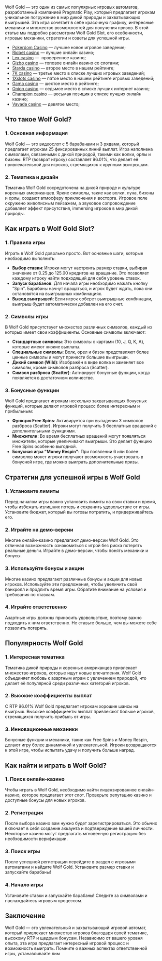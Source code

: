 Wolf Gold — это один из самых популярных игровых автоматов, разработанный компанией Pragmatic Play, который предлагает игрокам уникальное погружение в мир дикой природы и захватывающих выигрышей. Эта игра сочетает в себе красочную графику, интересные механики и множество возможностей для получения призов. В этой статье мы подробно рассмотрим Wolf Gold Slot, его особенности, игровые механики, стратегии и советы для успешной игры.

* [Pokerdom Casino](https://brandplay.link/FwVc4f) — лучшее новое игровое заведение;
* [Riobet casino](https://brandplay.link/TnjsxFvH) — лучшие онлайн казино;
* [Lex casino](https://brandplay.link/VMqNXPFs) —  проверенное казино;
* [Gizbo casino](https://brandplay.link/rvzLrVLp) — топовое онлайн казино со слотами;
* [Starda casino](https://brandplay.link/HDcDrxLk) — второе место в нашем рейтинге;
* [7K casino](https://brandplay.link/dd46bNgD) — третье место в списке лучших игровых заведений;
* [1Xslots casino](https://brandplay.link/J2ZbqMPZ) — пятое место в нашем рейтинге игровых заведений;
* [Gama casino](https://brandplay.link/RD52jZbL) — шестое место в рейтинге;
* [Onion casino](https://brandplay.link/8LcS6Djb) — седьмое место в списке лучших интернет казино;
* [Champion casino](https://temon-gter.cfd/go/9n8?p56190p303844p3509t17502) — восьмая позиция в списке лучших онлайн казино;
* [Vavada casino](https://vavadapartner.pro/?promo=75590753-cc8b-4c4a-8d71-99b7a2293439-jud\&target=register) — девятое место;

## Что такое Wolf Gold?

### 1. Основная информация

Wolf Gold — это видеослот с 5 барабанами и 3 рядами, который предлагает игрокам 25 фиксированных линий выплат. Игра наполнена символами, связанными с дикой природой, такими как волки, орлы и бизоны. RTP (возврат игроку) составляет 96.01%, что делает её привлекательной для игроков, стремящихся к крупным выигрышам.

### 2. Тематика и дизайн

Тематика Wolf Gold сосредоточена на дикой природе и культуре коренных американцев. Яркие символы, такие как волки, луна, бизоны и орлы, создают атмосферу приключения и восторга. Игровое поле окружено живописным пейзажем, а звуковое сопровождение добавляет эффект присутствия, immersing игроков в мир дикой природы.

## Как играть в Wolf Gold Slot?

### 1. Правила игры

Играть в Wolf Gold довольно просто. Вот основные шаги, которые необходимо выполнить:

* **Выбор ставки**: Игроки могут настроить размер ставки, выбирая значение от 0.25 до 125.00 кредитов на вращение. Это позволяет каждому игроку найти подходящий для себя уровень ставок.
* **Запуск барабанов**: Для начала игры необходимо нажать кнопку "Spin". Барабаны начнут вращаться, и игрок будет ждать, пока они остановятся на выигрышных комбинациях.
* **Вывод выигрышей**: Если игрок соберет выигрышные комбинации, выигрыш будет автоматически добавлен на его счет.

### 2. Символы игры

В Wolf Gold присутствует множество различных символов, каждый из которых имеет свои коэффициенты. Основные символы включают:

* **Стандартные символы**: Это символы с картами (10, J, Q, K, A), которые имеют низкие выплаты.
* **Специальные символы**: Волк, орел и бизон представляют более ценные символы и могут принести большие выигрыши.
* **Дикий символ (Wild)**: Изображён в виде волка и заменяет все символы, кроме символов разброса (Scatter).
* **Символ разброса (Scatter)**: Активирует бонусные функции, когда появляется в достаточном количестве.

### 3. Бонусные функции

Wolf Gold предлагает игрокам несколько захватывающих бонусных функций, которые делают игровой процесс более интересным и прибыльным:

* **Функция Free Spins**: Активируется при выпадении 3 символов разброса (Scatter). Игроки могут получить 5 бесплатных вращений с дополнительными функциями.
* **Множители**: Во время бесплатных вращений могут появляться множители, которые увеличивают выигрыши. Это делает функцию Free Spins особенно выгодной.
* **Бонусная игра "Money Respin"**: При появлении 6 или более символов монет игроки получают возможность участвовать в бонусной игре, где можно выиграть дополнительные призы.

## Стратегии для успешной игры в Wolf Gold

### 1. Установите лимиты

Перед началом игры важно установить лимиты на свои ставки и время, чтобы избежать излишних потерь и сохранить удовольствие от игры. Установите бюджет, который вы готовы потратить, и придерживайтесь его.

### 2. Играйте на демо-версии

Многие онлайн-казино предлагают демо-версии Wolf Gold. Это отличная возможность ознакомиться с игрой без риска потерять реальные деньги. Играйте в демо-версии, чтобы понять механики и бонусы.

### 3. Используйте бонусы и акции

Многие казино предлагают различные бонусы и акции для новых игроков. Используйте эти предложения, чтобы увеличить свой банкролл и продлить время игры. Обратите внимание на условия и требования по ставкам.

### 4. Играйте ответственно

Азартные игры должны приносить удовольствие, поэтому важно подходить к ним ответственно. Не ставьте больше, чем вы можете себе позволить потерять.

## Популярность Wolf Gold

### 1. Интересная тематика

Тематика дикой природы и коренных американцев привлекает множество игроков, которые ищут новые впечатления. Wolf Gold объединяет любовь к азартным играм с увлечением природой, что делает её популярной среди различных категорий игроков.

### 2. Высокие коэффициенты выплат

С RTP 96.01% Wolf Gold предлагает игрокам хорошие шансы на выигрыш. Высокие коэффициенты выплат привлекают больше игроков, стремящихся получить прибыль от игры.

### 3. Инновационные механики

Бонусные функции и механики, такие как Free Spins и Money Respin, делают игру более динамичной и увлекательной. Игроки возвращаются к этой игре, чтобы испытать удачу и получить больше наград.

## Как найти и играть в Wolf Gold?

### 1. Поиск онлайн-казино

Чтобы играть в Wolf Gold, необходимо найти лицензированное онлайн-казино, которое предлагает этот слот. Проверьте репутацию казино и доступные бонусы для новых игроков.

### 2. Регистрация

После выбора казино вам нужно будет зарегистрироваться. Это обычно включает в себя создание аккаунта и подтверждение вашей личности. Некоторые казино могут предлагать мгновенную регистрацию без необходимости верификации.

### 3. Поиск игры

После успешной регистрации перейдите в раздел с игровыми автоматами и найдите Wolf Gold. Установите размер ставки и запускайте барабаны!

### 4. Начало игры

Установите ставки и запускайте барабаны! Следите за символами и наслаждайтесь игровым процессом.

## Заключение

Wolf Gold — это увлекательный и захватывающий игровой автомат, который привлекает множество игроков благодаря своей тематике, высокому RTP и щедрым бонусам. Независимо от вашего уровня опыта, эта игра предлагает интересный игровой процесс и возможность выиграть. Помните о важных аспектах ответственной игры, устанавливайте лим
